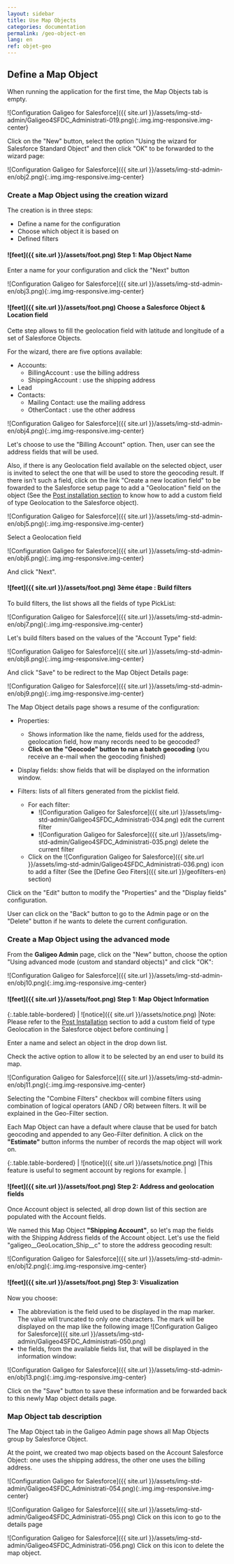 ```yaml
---
layout: sidebar
title: Use Map Objects
categories: documentation
permalink: /geo-object-en
lang: en
ref: objet-geo
---
```


## Define a Map Object

When running the application for the first time, the Map Objects tab is empty.

![Configuration Galigeo for Salesforce]({{ site.url }}/assets/img-std-admin/Galigeo4SFDC_Administrati-019.png){:.img.img-responsive.img-center}

Click on the "New" button, select the option "Using the wizard for Salesforce Standard Object" and then click "OK" to be forwarded to the wizard page:

![Configuration Galigeo for Salesforce]({{ site.url }}/assets/img-std-admin-en/obj2.png){:.img.img-responsive.img-center}

### Create a Map Object using the creation wizard

The creation is in three steps:

- Define a name for the configuration
- Choose which object it is based on
- Defined filters

#### ![feet]({{ site.url }}/assets/foot.png) Step 1: Map Object Name

Enter a name for your configuration and click the "Next" button

![Configuration Galigeo for Salesforce]({{ site.url }}/assets/img-std-admin-en/obj3.png){:.img.img-responsive.img-center}

#### ![feet]({{ site.url }}/assets/foot.png) Choose a Salesforce Object & Location field

Cette step allows to fill the geolocation field with latitude and longitude of a set of Salesforce Objects.

For the wizard, there are five options available:

- Accounts:
  - BillingAccount : use the billing address
  - ShippingAccount : use the shipping address
- Lead
- Contacts:
  - Mailing Contact: use the mailing address
  - OtherContact : use the other address

![Configuration Galigeo for Salesforce]({{ site.url }}/assets/img-std-admin-en/obj4.png){:.img.img-responsive.img-center}

Let's choose to use the "Billing Account" option.
Then, user can see the address fields that will be used.

Also, if there is any Geolocation field available on the selected object, user is invited to select the one that will be used to store the geocoding result. If there isn't such a field, click on the link "Create a new location field" to be fowarded to the Salesforce setup page to add a "Geolocation" field on the object (See the [Post installation section](/post-install-std-en#add-a-geolocation-field) to know how to add a custom field of type Geolocation to the Salesforce object).

![Configuration Galigeo for Salesforce]({{ site.url }}/assets/img-std-admin-en/obj5.png){:.img.img-responsive.img-center}

Select a Geolocation field

![Configuration Galigeo for Salesforce]({{ site.url }}/assets/img-std-admin-en/obj6.png){:.img.img-responsive.img-center}

And click "Next".

#### ![feet]({{ site.url }}/assets/foot.png) 3ème étape : Build filters

To build filters, the list shows all the fields of type PickList:

![Configuration Galigeo for Salesforce]({{ site.url }}/assets/img-std-admin-en/obj7.png){:.img.img-responsive.img-center}

Let's build filters based on the values of the "Account Type" field:

![Configuration Galigeo for Salesforce]({{ site.url }}/assets/img-std-admin-en/obj8.png){:.img.img-responsive.img-center}

And click "Save" to be redirect to the Map Object Details page:

![Configuration Galigeo for Salesforce]({{ site.url }}/assets/img-std-admin-en/obj9.png){:.img.img-responsive.img-center}

The Map Object details page shows a resume of the configuration:

- Properties:
  - Shows information like the name, fields used for the address, geolocation field, how many records need to be geocoded?
  - **Click on the "Geocode" button to run a batch geocoding** (you receive an e-mail when the geocoding finished)

- Display fields: show fields that will be displayed on the information window.

- Filters: lists of all filters generated from the picklist field.
  - For each filter:
    - ![Configuration Galigeo for Salesforce]({{ site.url }}/assets/img-std-admin/Galigeo4SFDC_Administrati-034.png) edit the current filter
    - ![Configuration Galigeo for Salesforce]({{ site.url }}/assets/img-std-admin/Galigeo4SFDC_Administrati-035.png) delete the current filter
  - Click on the ![Configuration Galigeo for Salesforce]({{ site.url }}/assets/img-std-admin/Galigeo4SFDC_Administrati-036.png) icon to add a filter (See the [Define Geo Fiters]({{ site.url }}/geofilters-en) section)

Click on the "Edit" button to modify the "Properties" and the "Display fields" configuration. 

User can click on the "Back" button to go to the Admin page or on the "Delete" button if he wants to delete the current configuration.

### Create a Map Object using the advanced mode

From the **Galigeo Admin** page, click on the "New" button, choose the option "Using advanced mode (custom and standard objects)" and click "OK":

![Configuration Galigeo for Salesforce]({{ site.url }}/assets/img-std-admin-en/obj10.png){:.img.img-responsive.img-center}

#### ![feet]({{ site.url }}/assets/foot.png) Step 1: Map Object Information

{:.table.table-bordered}
| ![notice]({{ site.url }}/assets/notice.png)  |Note: Please refer to the [Post Installation]({{site.url}}/post-install-std-en#add-a-geolocation-field) section to add a custom field of type Geolocation in the Salesforce object before continuing |


Enter a name and select an object in the drop down list.

Check the active option to allow it to be selected by an end user to build its map.

![Configuration Galigeo for Salesforce]({{ site.url }}/assets/img-std-admin-en/obj11.png){:.img.img-responsive.img-center}

Selecting the "Combine Filters" checkbox will combine filters using combination of logical operators (AND / OR) between filters. It will be explained in the Geo-Filter section.

Each Map Object can have a default where clause that be used for batch geocoding and appended to any Geo-Filter definition.
A click on the **"Estimate"** button informs the number of records the map object will work on.

{:.table.table-bordered}
| ![notice]({{ site.url }}/assets/notice.png)  |This feature is useful to segment account by regions for example. |

#### ![feet]({{ site.url }}/assets/foot.png) Step 2: Address and geolocation fields

Once Account object is selected, all drop down list of this section are populated with the Account fields.

We named this Map Object **"Shipping Account"**, so let's map the fields with the Shipping Address fields of the Account object. Let's use the field "galigeo__GeoLocation_Ship__c" to store the address geocoding result:

![Configuration Galigeo for Salesforce]({{ site.url }}/assets/img-std-admin-en/obj12.png){:.img.img-responsive.img-center}

#### ![feet]({{ site.url }}/assets/foot.png) Step 3: Visualization

Now you choose:

- The abbreviation is the field used to be displayed in the map marker. The value will truncated to only one characters. The mark will be displayed on the map like the following image ![Configuration Galigeo for Salesforce]({{ site.url }}/assets/img-std-admin/Galigeo4SFDC_Administrati-050.png)
- the fields, from the available fields list, that will be displayed in the information window:

![Configuration Galigeo for Salesforce]({{ site.url }}/assets/img-std-admin-en/obj13.png){:.img.img-responsive.img-center}

Click on the "Save" button to save these information and be forwarded back to this newly Map object details page.

### Map Object tab description

The Map Object tab in the Galigeo Admin page shows all Map Objects group by Salesforce Object.

At the point, we created two map objects based on the Account Salesforce Object: one uses the shipping address, the other one uses the billing address.

![Configuration Galigeo for Salesforce]({{ site.url }}/assets/img-std-admin/Galigeo4SFDC_Administrati-054.png){:.img.img-responsive.img-center}

![Configuration Galigeo for Salesforce]({{ site.url }}/assets/img-std-admin/Galigeo4SFDC_Administrati-055.png) Click on this icon to go to the details page

![Configuration Galigeo for Salesforce]({{ site.url }}/assets/img-std-admin/Galigeo4SFDC_Administrati-056.png) Click on this icon to delete the map object.


